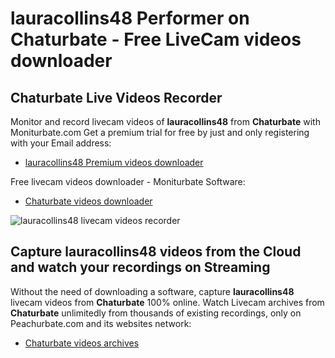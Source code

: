 # lauracollins48 Performer on Chaturbate - Free LiveCam videos downloader

## Chaturbate Live Videos Recorder

Monitor and record livecam videos of **lauracollins48** from **Chaturbate** with Moniturbate.com
Get a premium trial for free by just and only registering with your Email address:
* [lauracollins48 Premium videos downloader](https://moniturbate.com/request-demo-licence-key.html)

Free livecam videos downloader - Moniturbate Software:
* [Chaturbate videos downloader](https://moniturbate.com/moniturbate-download-software.html)

![lauracollins48 livecam videos recorder](https://peachurnet.com/templates/moniturbate-software.png)


## Capture lauracollins48 videos from the Cloud and watch your recordings on Streaming

Without the need of downloading a software, capture **lauracollins48** livecam videos from **Chaturbate** 100% online.
Watch Livecam archives from **Chaturbate** unlimitedly from thousands of existing recordings, only on Peachurbate.com and its websites network:
* [Chaturbate videos archives](https://peachurnet.com/)
